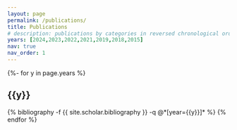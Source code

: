 ```yaml
---
layout: page
permalink: /publications/
title: Publications
# description: publications by categories in reversed chronological order. generated by jekyll-scholar.
years: [2024,2023,2022,2021,2019,2018,2015]
nav: true
nav_order: 1
---
```

<!-- _pages/publications.md -->
<div class="publications">

{%- for y in page.years %}
  <h2 class="year">{{y}}</h2>
  {% bibliography -f {{ site.scholar.bibliography }} -q @*[year={{y}}]* %}
{% endfor %}

</div>
